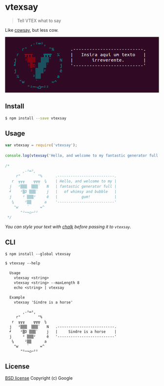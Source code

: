# vtexsay

> Tell VTEX what to say

Like [cowsay](http://en.wikipedia.org/wiki/Cowsay), but less cow.

![](screenshot2.png)


## Install

```sh
$ npm install --save vtexsay
```


## Usage

```js
var vtexsay = require('vtexsay');

console.log(vtexsay('Hello, and welcome to my fantastic generator full of whimsy and bubble gum!'));

/*
        ,-²═²,        
     r"        "%      .--------------------------.
   r  ╥╥╥    ╦╦╦  ¼    | Hello, and welcome to my |
  j   ²▒▒▒  ▒▒▒`   N   | fantastic generator full |
  ╛    ²▒D ▒▒▒`    j   |   of whimsy and bubble   |
  j     ² ▒▒▒²     ê   |           gum!           |
   ¼     ²▒▒      a    '--------------------------'
    "w    `     =^     
       "²─¬⌂─²²        
 */
```

*You can style your text with [chalk](https://github.com/sindresorhus/chalk) before passing it to `vtexsay`.*


## CLI

```
$ npm install --global vtexsay
```

```
$ vtexsay --help

  Usage
    vtexsay <string>
    vtexsay <string> --maxLength 8
    echo <string> | vtexsay

  Example
    vtexsay 'Sindre is a horse'

        ,-²═²,        
     r"        "%      
   r  ╥╥╥    ╦╦╦  ¼    
  j   ²▒▒▒  ▒▒▒`   N   .--------------------------.
  ╛    ²▒D ▒▒▒`    j   |     Sindre is a horse    |
  j     ² ▒▒▒²     ê   '--------------------------'
   ¼     ²▒▒      a    
    "w    `     =^     
       "²─¬⌂─²²        
```


## License

[BSD license](http://opensource.org/licenses/bsd-license.php)
Copyright (c) Google
